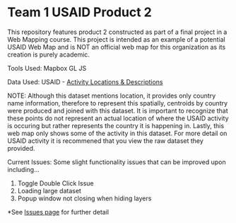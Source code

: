 # Team 1 USAID Product 2

This repository features product 2 constructed as part of a final project in a Web Mapping course. This project is intended as an example of a potential USAID Web Map and is NOT an official web map for this organization as its creation is purely academic.

Tools Used:
Mapbox GL JS

Data Used:
USAID - [Activity Locations & Descriptions](https://data.usaid.gov/Evaluation/USAID-Activity-Locations-Activity-Descriptions/jusn-k97d)

NOTE: Although this dataset mentions location, it provides only country name information, therefore to represent this spatially, centroids by country were produced and joined with this dataset. It is important to recognize that these points do not represent an actual location of where the USAID activity is occuring but rather represents the country it is happening in. Lastly, this web map only shows some of the activity in this dataset. For more detail on USAID activity it is recommened that you view the raw dataset they provided.

Current Issues:
Some slight functionality issues that can be improved upon including...
  1. Toggle Double Click Issue
  2. Loading large dataset
  3. Popup window not closing when hiding layers

*See [Issues page](https://github.com/cawilliams719/Team1-USAID/issues) for further detail
